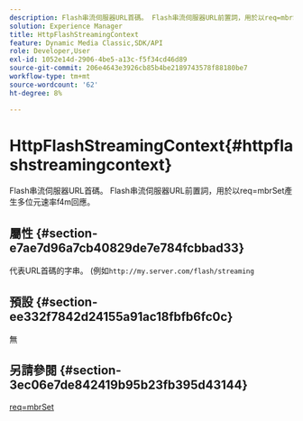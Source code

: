 ```yaml
---
description: Flash串流伺服器URL首碼。 Flash串流伺服器URL前置詞，用於以req=mbrSet產生多位元速率f4m回應。
solution: Experience Manager
title: HttpFlashStreamingContext
feature: Dynamic Media Classic,SDK/API
role: Developer,User
exl-id: 1052e14d-2906-4be5-a13c-f5f34cd46d89
source-git-commit: 206e4643e3926cb85b4be2189743578f88180be7
workflow-type: tm+mt
source-wordcount: '62'
ht-degree: 8%

---
```


# HttpFlashStreamingContext{#httpflashstreamingcontext}

Flash串流伺服器URL首碼。 Flash串流伺服器URL前置詞，用於以req=mbrSet產生多位元速率f4m回應。

## 屬性 {#section-e7ae7d96a7cb40829de7e784fcbbad33}

代表URL首碼的字串。 (例如`http://my.server.com/flash/streaming`

## 預設 {#section-ee332f7842d24155a91ac18fbfb6fc0c}

無

## 另請參閱 {#section-3ec06e7de842419b95b23fb395d43144}

[req=mbrSet](../../../../../is-api/http-ref/image-serving-api-ref/c-http-protocol-reference/c-command-reference/r-req/r-mbrset.md#reference-603d75babde74508a878c27bd4cced73)
